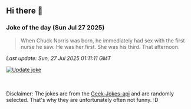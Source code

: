 ## Hi there 👋

### Joke of the day (Sun Jul 27 2025)
<!-- joke -->
>When Chuck Norris was born, he immediately had sex with the first nurse he saw. He was her first. She was his third. That afternoon.
<!-- /joke -->

*Last update: Sun, 27 Jul 2025 01:11:11 GMT*

[![Update joke](https://github.com/nclskfm/nclskfm/actions/workflows/joke.yml/badge.svg)](https://github.com/nclskfm/nclskfm/actions/workflows/joke.yml)

<br><br>
Disclaimer: The jokes are from the [Geek-Jokes-api](https://github.com/sameerkumar18/geek-joke-api) and are randomly selected. That's why they are unfortunately often not funny. :D
